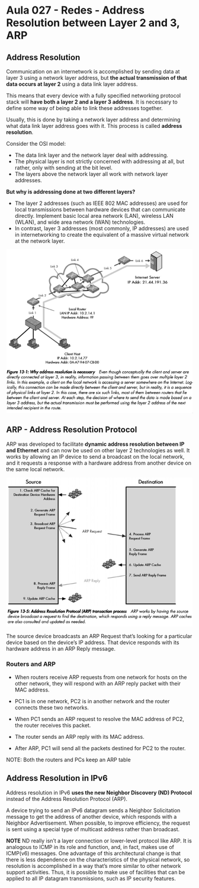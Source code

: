 # Aula 027 - Redes - Address Resolution between Layer 2 and 3, ARP

## Address Resolution

Communication on an internetwork is accomplished by sending data at layer 3 using a network layer address, but **the actual transmission of that data occurs at layer 2** using a data link layer address.

This means that every device with a fully specified networking protocol stack will **have both a layer 2 and a layer 3 address**. It is necessary to define some way of being able to link these addresses together.

Usually, this is done by taking a network layer address and determining what data link layer address goes with it. This process is called **address resolution**.

Consider the OSI model:

- The data link layer and the network layer deal with addressing.
- The physical layer is not strictly concerned with addressing at all, but rather, only with sending at the bit level.
- The layers above the network layer all work with network layer addresses.

**But why is addressing done at two different layers?**

- The layer 2 addresses (such as IEEE 802 MAC addresses) are used for local transmissions between hardware devices that can communicate directly. Implement basic local area network (LAN), wireless LAN (WLAN), and wide area network (WAN) technologies.
- In contrast, layer 3 addresses (most commonly, IP addresses) are used in internetworking to create the equivalent of a massive virtual network at the network layer.

![address-resolution](/assets/images/address-resolution.png)

## ARP - Address Resolution Protocol

ARP was developed to facilitate **dynamic address resolution between IP and Ethernet** and can now be used on other layer 2 technologies as well. It works by allowing an IP device to send a broadcast on the local network, and it requests a response with a hardware address from another device on the same local network.

![arp-protocol](/assets/images/arp-protocol.png)

The source device broadcasts an ARP Request that’s looking for a particular device based on the device’s IP address. That device responds with its hardware address in an ARP Reply message.

### Routers and ARP

- When routers receive ARP requests from one network for hosts on the other network, they will respond with an ARP reply packet with their MAC address.

- PC1 is in one network, PC2 is in another network and the router connects these two networks.

- When PC1 sends an ARP request to resolve the MAC address of PC2, the router receives this packet.

- The router sends an ARP reply with its MAC address.

- After ARP, PC1 will send all the packets destined for PC2 to the router.

NOTE: Both the routers and PCs keep an ARP table

## Address Resolution in IPv6

Address resolution in IPv6 **uses the new Neighbor Discovery (ND) Protocol** instead of the Address Resolution Protocol (ARP).

A device trying to send an IPv6 datagram sends a Neighbor Solicitation message to get the address of another device, which responds with a Neighbor Advertisement. When possible, to improve efficiency, the request is sent using a special type of multicast address rather than broadcast.

**NOTE** ND really isn’t a layer connection or lower-level protocol like ARP. It is analogous to ICMP in its role and function, and, in fact, makes use of ICMP(v6) messages. One advantage of this architectural change is that there is less dependence on the characteristics of the physical network, so resolution is accomplished in a way that’s more similar to other network support activities. Thus, it is possible to make use of facilities that can be applied to all IP datagram transmissions, such as IP security features.



